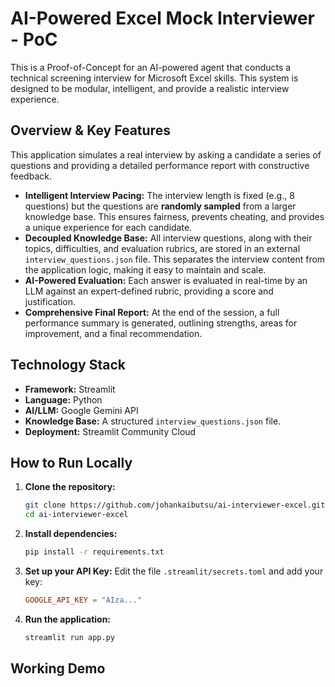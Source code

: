 # AI-Powered Excel Mock Interviewer - PoC

This is a Proof-of-Concept for an AI-powered agent that conducts a technical screening interview for Microsoft Excel skills. This system is designed to be modular, intelligent, and provide a realistic interview experience.

## Overview & Key Features

This application simulates a real interview by asking a candidate a series of questions and providing a detailed performance report with constructive feedback.

-   **Intelligent Interview Pacing:** The interview length is fixed (e.g., 8 questions) but the questions are **randomly sampled** from a larger knowledge base. This ensures fairness, prevents cheating, and provides a unique experience for each candidate.
-   **Decoupled Knowledge Base:** All interview questions, along with their topics, difficulties, and evaluation rubrics, are stored in an external `interview_questions.json` file. This separates the interview content from the application logic, making it easy to maintain and scale.
-   **AI-Powered Evaluation:** Each answer is evaluated in real-time by an LLM against an expert-defined rubric, providing a score and justification.
-   **Comprehensive Final Report:** At the end of the session, a full performance summary is generated, outlining strengths, areas for improvement, and a final recommendation.

## Technology Stack

-   **Framework:** Streamlit
-   **Language:** Python
-   **AI/LLM:** Google Gemini API
-   **Knowledge Base:** A structured `interview_questions.json` file.
-   **Deployment:** Streamlit Community Cloud

## How to Run Locally

1.  **Clone the repository:**
    ```bash
    git clone https://github.com/johankaibutsu/ai-interviewer-excel.git
    cd ai-interviewer-excel
    ```
2.  **Install dependencies:**
    ```bash
    pip install -r requirements.txt
    ```
3.  **Set up your API Key:**
    Edit the file `.streamlit/secrets.toml` and add your key:
    ```toml
    GOOGLE_API_KEY = "AIza..."
    ```
4.  **Run the application:**
    ```bash
    streamlit run app.py
    ```

## Working Demo
